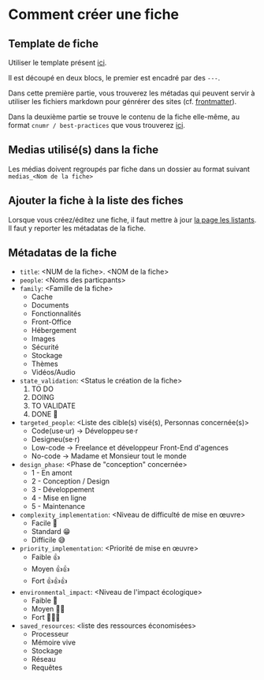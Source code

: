# Comment créer une fiche

## Template de fiche

Utiliser le template présent [ici](./TEMPLATE.md).

Il est découpé en deux blocs, le premier est encadré par des `---`.

Dans cette première partie, vous trouverez les métadas qui peuvent servir à utiliser les fichiers markdown pour génrérer des sites (cf. [frontmatter](https://frontmatter.codes)).

Dans la deuxième partie se trouve le contenu de la fiche elle-même, au format `cnumr / best-practices` que vous trouverez [ici](https://github.com/cnumr/best-practices).

## Medias utilisé(s) dans la fiche

Les médias doivent regroupés par fiche dans un dossier au format suivant `medias_<Nom de la fiche>`

## Ajouter la fiche à la liste des fiches

Lorsque vous créez/éditez une fiche, il faut mettre à jour [la page les listants](../README.md). Il faut y reporter les métadatas de la fiche.

## Métadatas de la fiche

- `title`: \<NUM de la fiche>. \<NOM de la fiche>
- `people`: \<Noms des particpants>
- `family`: \<Famille de la fiche>
  - Cache
  - Documents
  - Fonctionnalités
  - Front-Office
  - Hébergement
  - Images
  - Sécurité
  - Stockage
  - Thèmes
  - Vidéos/Audio
- `state_validation`: <Status le création de la fiche>
  1. TO DO
  2. DOING
  3. TO VALIDATE
  4. DONE 🚀
- `targeted_people`: <Liste des cible(s) visé(s), Personnas concernée(s)>
  - Code(use·ur) → Développeu·se·r
  - Designeu(se·r)
  - Low-code → Freelance et développeur Front-End d'agences
  - No-code → Madame et Monsieur tout le monde
- `design_phase`: <Phase de "conception" concernée>
  - 1 - En amont
  - 2 - Conception / Design
  - 3 - Développement
  - 4 - Mise en ligne
  - 5 - Maintenance
- `complexity_implementation`: <Niveau de difficulté de mise en œuvre>
  - Facile 🐣
  - Standard 😁
  - Difficile 😅
- `priority_implementation`: <Priorité de mise en œuvre>
  - Faible 👍
  - Moyen 👍👍
  - Fort 👍👍👍
- `environmental_impact`: <Niveau de l'impact écologique>
  - Faible 🌱
  - Moyen 🌱🌱
  - Fort 🌱🌱🌱
- `saved_resources`: <liste des ressources économisées>
  - Processeur
  - Mémoire vive
  - Stockage
  - Réseau
  - Requêtes
